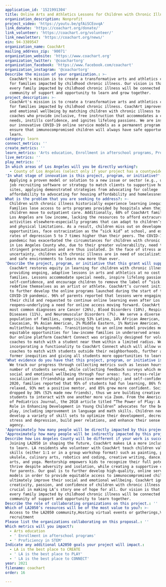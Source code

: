 ```yaml
---
application_id: '1521991304'
title: Online Arts and Athletics Lessons for Children with Chronic Illness
organization_description: Nonprofit
project_video: 'https://youtu.be/gfAiSCEovqA'
link_donate: 'https://coachart.org/donate/'
link_volunteer: 'https://coachart.org/volunteer/'
link_newsletter: 'https://coachart.org/news/'
ein: 94-3389547
organization_name: CoachArt
mailing_address_zip: '90071'
organization_website: 'https://www.coachart.org'
organization_twitter: '@coachartorg'
organization_facebook: 'https://www.facebook.com/coachart'
organization_instagram: '@coachartorg'
Describe the mission of your organization.: >-
  CoachArt's mission is to create a transformative arts and athletics community
  for families impacted by childhood chronic illness. Our vision is that one day
  every family impacted by childhood chronic illness will be connected to a
  community of support and opportunity to learn and grow together.
project_description: >-
  CoachArt's mission is to create a transformative arts and athletics community
  for families impacted by childhood chronic illness. CoachArt improves social
  and emotional wellbeing by matching children with chronic illness to volunteer
  coaches who provide inclusive, free instruction that accommodates a child’s
  needs, instills confidence, and ignites lifelong passions. We are instating
  our innovative COVID-19 online service models as a permanent program option to
  ensure that immunocompromised children will always have safe opportunities to
  learn.
category: learn
connect_metrics: ''
create_metrics: ''
learn_metrics: 'Arts education, Enrollment in afterschool programs, Proficiency in STEM'
live_metrics: ''
play_metrics: ''
In which areas of Los Angeles will you be directly working?:
  - County of Los Angeles (select only if your project has a countywide benefit)
'In what stage of innovation is this project, program, or initiative?': >-
  Applying a proven model or solution to a new issue or sector (e.g., using a
  job recruiting software or strategy to match clients to supportive housing
  sites, applying demonstrated strategies from advocating for college
  affordability to advocating for housing affordability and homelessness, etc.)
What is the problem that you are seeking to address?: >-
  Children with chronic illness historically experience learning inequities.
  Families lose access to arts programs provided by hospitals when their
  children move to outpatient care. Additionally, 60% of CoachArt families in
  Los Angeles are low income, lacking the resources to afford extracurricular
  activities elsewhere—especially programs that can adapt to children’s needs
  and physical limitations. As a result, children miss out on developmental
  opportunities, face ostracization as the “sick kid” at school, and experience
  rates of depression 5 to 7 times higher than their peers. The COVID-19
  pandemic has exacerbated the circumstances for children with chronic illness
  in Los Angeles County who, due to their greater vulnerability, need to follow
  stringent precautions and are thus isolated. In the face of stress and
  uncertainty, children with chronic illness are in need of socialization, play,
  and safe environments to learn now more than ever.
'Describe the project, program, or initiative that this grant will support to address the problem identified.': >-
  CoachArt restores equity in learning for children with chronic illness by
  providing ongoing, adaptive lessons in arts and athletics at no cost to
  families. Lessons accommodate special needs, inspire lifelong passions, build
  self-confidence, and encourage children to remove the label of “sick kid” and
  redefine themselves as an artist or athlete. CoachArt’s current initiative is
  to further develop the online programs launched during the start of the
  COVID-19 pandemic. 96% of parents reported that lessons were engaging for
  their child and requested to continue online learning even after Los Angeles
  reopens—underlying a need for online access moving forward. CoachArt kids’
  most common diagnoses are Cancer (26%), Blood Disorders (10%), Respiratory
  Diseases (11%), and Neuromuscular Disorders (7%). We serve a diverse
  population of families, comprising 53% Latino, 14% African American, 13%
  Caucasian, 9% Asian American, 2% Middle Eastern, 1% Native American, and 8%
  multiethnic backgrounds. Transitioning to an online model provides more
  equitable opportunities for low-income families in underserved areas of LA.
  Our online platform CoachArt Connect was originally designed for volunteer
  coaches to match with a student near them within a limited radius. We are now
  incorporating a functionality to CoachArt Connect which will allow volunteer
  coaches to match with students outside their neighborhoods, further addressing
  former inequities and giving all students more opportunities to learn.
'What evidence do you have that this project, program, or initiative is or will be successful, and how will you define and measure success?': >-
  We track our progress through collecting metrics such as lesson hours and
  number of students served, while collecting feedback surveys which measure
  social and emotional wellbeing through four areas: fun; stress-relief;
  socialization (friendship and positive mentorship); and self-confidence. In
  2020, families reported that 95% of students had fun learning, 86% felt more
  relaxed, 93% met a positive mentor, and 85% grew more confident. Socialization
  dropped by 30% (52% made new friends), thus we are building creative ways for
  students to interact with one another more via Zoom. From the American Academy
  of Pediatrics Journal, the 2018 article titled “The Power of Play: A Pediatric
  Role in Enhancing Development in Young Children” advocates for the benefits of
  play, including improvement in language and math skills. Children need to
  develop a variety of skill sets to optimize their development, decrease toxic
  stress and depression, build peer relations, and enhance their sense of
  agency.
'Approximately how many people will be directly impacted by this project, program, or initiative?': '650'
'Approximately how many people will be indirectly impacted by this project, program, or initiative?': '1000'
Describe how Los Angeles County will be different if your work is successful.: >-
  Joining LA2050 in shaping the future, CoachArt makes LA a more inclusive place
  to learn. LA residents who volunteer with CoachArt teach children valuable
  skills (either 1:1 or in a group workshop format) such as painting, piano,
  ukulele, culinary arts, robotics and coding, creative writing, dance, martial
  arts, and yoga. Mentorship empowers kids to recognize their full potential and
  thrive despite adversity and isolation, while creating a supportive community
  for parents. Our goal is to further develop high-quality, online service
  models in order to provide equitable access to immunocompromised children and
  ultimately improve their social and emotional wellbeing. CoachArt ignites the
  creativity, passion, and confidence of children with chronic illness who are
  crucial in making LA’s story one of hope for all. Our vision is that one day
  every family impacted by childhood chronic illness will be connected to a
  community of support and opportunity to learn together.
Describe the role of collaborating organizations on this project.: ''
Which of LA2050’s resources will be of the most value to you?: >-
  Access to the LA2050 community,Hosting virtual events or gatherings,Volunteer
  recruitment
Please list the organizations collaborating on this proposal.: ''
Which metrics will you impact?:
  - Arts education
  - ' Enrollment in afterschool programs'
  - ' Proficiency in STEM'
Indicate any additional LA2050 goals your project will impact.:
  - LA is the best place to CREATE
  - ' LA is the best place to PLAY'
  - ' LA is the best place to CONNECT'
year: 2021
filename: coachart
order: 16

---
```


